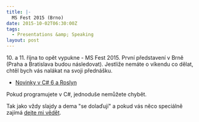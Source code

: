 ```yaml
---
title: |-
  MS Fest 2015 (Brno)
date: 2015-10-02T06:30:00Z
tags:
  - Presentations &amp; Speaking
layout: post
---
```

10\. a 11. října to opět vypukne - MS Fest 2015. První představení v Brně (Praha a Bratislava budou následovat). Jestliže nemáte o víkendu co dělat, chtěl bych vás nalákat na svoji přednášku. 

* [Novinky v C# 6 a Roslyn][1]

Pokud programujete v C#, jednoduše nemůžete chybět.

Tak jako vždy slajdy a dema "se dolaďují" a pokud vás něco speciálně zajímá [dejte mi vědět][2].

[1]: http://www.ms-fest.cz/brno/program/sobota
[2]: https://twitter.com/cincura_net